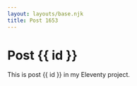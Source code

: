 ```yaml
---
layout: layouts/base.njk
title: Post 1653
---
```


# Post {{ id }}

This is post {{ id }} in my Eleventy project.
